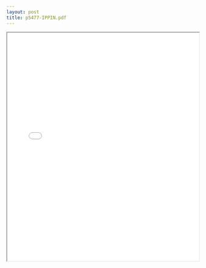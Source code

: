 ```yaml
---
layout: post
title: p5477-IPPIN.pdf
---
```


<div class="pdf-container">
<iframe src="/ea/assets/pdfs/p5477-IPPIN.pdf" height="600" width="100%" allowFullScreen="true"></iframe>
</div>

